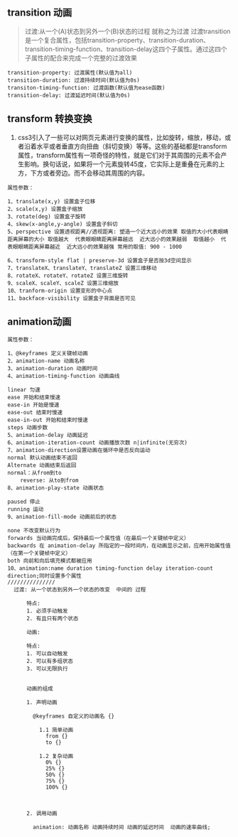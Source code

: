 ## transition  动画
> 过渡:从一个(A)状态到另外一个(B)状态的过程 就称之为过渡
>过渡transition是一个复合属性，包括transition-property、transition-duration、transition-timing-function、transition-delay这四个子属性。通过这四个子属性的配合来完成一个完整的过渡效果
```
transition-property: 过渡属性(默认值为all)
transition-duration: 过渡持续时间(默认值为0s)
transiton-timing-function: 过渡函数(默认值为ease函数)
transition-delay: 过渡延迟时间(默认值为0s)
```
## transform 转换变换
1. css3引入了一些可以对网页元素进行变换的属性，比如旋转，缩放，移动，或者沿着水平或者垂直方向扭曲（斜切变换）等等。这些的基础都是transform属性，transform属性有一项奇怪的特性，就是它们对于其周围的元素不会产生影响。换句话说，如果将一个元素旋转45度，它实际上是重叠在元素的上方，下方或者旁边。而不会移动其周围的内容。
```
属性参数：

1、translate(x,y) 设置盒子位移
2、scale(x,y) 设置盒子缩放
3、rotate(deg) 设置盒子旋转
4、skew(x-angle,y-angle) 设置盒子斜切
5、perspective 设置透视距离//透视距离: 塑造一个近大远小的效果 取值的大小代表眼睛距离屏幕的大小 取值越大  代表眼眼睛距离屏幕越远  近大远小的效果越弱  取值越小  代表眼眼睛距离屏幕越近  近大远小的效果越强 常用的取值: 900 - 1000

6、transform-style flat | preserve-3d 设置盒子是否按3d空间显示
7、translateX、translateY、translateZ 设置三维移动
8、rotateX、rotateY、rotateZ 设置三维旋转
9、scaleX、scaleY、scaleZ 设置三维缩放
10、tranform-origin 设置变形的中心点
11、backface-visibility 设置盒子背面是否可见
```
## animation动画
```
属性参数：

1、@keyframes 定义关键帧动画
2、animation-name 动画名称
3、animation-duration 动画时间
4、animation-timing-function 动画曲线

linear 匀速
ease 开始和结束慢速
ease-in 开始是慢速
ease-out 结束时慢速
ease-in-out 开始和结束时慢速
steps 动画步数
5、animation-delay 动画延迟
6、animation-iteration-count 动画播放次数 n|infinite(无穷次)
7、animation-direction设置动画在循环中是否反向运动 
normal 默认动画结束不返回
Alternate 动画结束后返回
normal：从from到to
    reverse: 从to到from
8、animation-play-state 动画状态

paused 停止
running 运动
9、animation-fill-mode 动画前后的状态

none 不改变默认行为
forwards 当动画完成后，保持最后一个属性值（在最后一个关键帧中定义）
backwards 在 animation-delay 所指定的一段时间内，在动画显示之前，应用开始属性值（在第一个关键帧中定义）
both 向前和向后填充模式都被应用
10、animation:name duration timing-function delay iteration-count direction;同时设置多个属性
///////////////
  过渡: 从一个状态到另外一个状态的改变  中间的 过程

      特点:
      1. 必须手动触发
      2. 有且只有两个状态

      动画: 

      特点:
      1. 可以自动触发
      2. 可以有多组状态 
      3. 可以无限执行


      动画的组成

      1. 声明动画

        @keyframes 自定义的动画名 {}

          1.1 简单动画
            from {}
            to {}

          1.2 复杂动画
            0% {}
            25% {}
            50% {}
            75% {}
            100% {}



      2. 调用动画

        animation: 动画名称 动画持续时间 动画的延迟时间  动画的速率曲线;

```